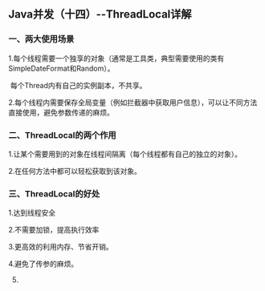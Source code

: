 ## Java并发（十四）--ThreadLocal详解

### 一、两大使用场景

 1.每个线程需要一个独享的对象（通常是工具类，典型需要使用的类有SimpleDateFormat和Random）。

​	每个Thread内有自己的实例副本，不共享。

2.每个线程内需要保存全局变量（例如拦截器中获取用户信息），可以让不同方法直接使用，避免参数传递的麻烦。

### 二、ThreadLocal的两个作用

1.让某个需要用到的对象在线程间隔离（每个线程都有自己的独立的对象）。

2.在任何方法中都可以轻松获取到该对象。

### 三、ThreadLocal的好处

1.达到线程安全

2.不需要加锁，提高执行效率

3.更高效的利用内存、节省开销。

4.避免了传参的麻烦。

5.


